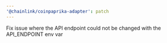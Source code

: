 ```yaml
---
'@chainlink/coinpaprika-adapter': patch
---
```


Fix issue where the API endpoint could not be changed with the API_ENDPOINT env var
